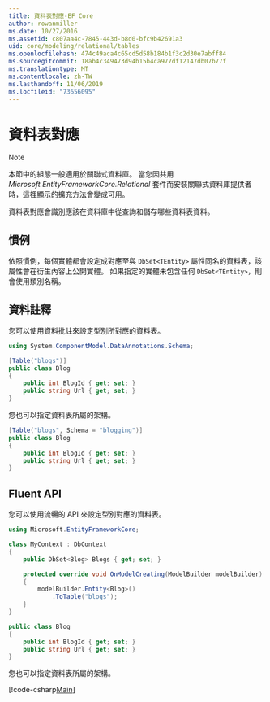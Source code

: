 ```yaml
---
title: 資料表對應-EF Core
author: rowanmiller
ms.date: 10/27/2016
ms.assetid: c807aa4c-7845-443d-b8d0-bfc9b42691a3
uid: core/modeling/relational/tables
ms.openlocfilehash: 474c49aca4c65cd5d58b184b1f3c2d30e7abff84
ms.sourcegitcommit: 18ab4c349473d94b15b4ca977df12147db07b77f
ms.translationtype: MT
ms.contentlocale: zh-TW
ms.lasthandoff: 11/06/2019
ms.locfileid: "73656095"
---
```

# <a name="table-mapping"></a>資料表對應

> [!NOTE]  
> 本節中的組態一般適用於關聯式資料庫。 當您因共用 *Microsoft.EntityFrameworkCore.Relational* 套件而安裝關聯式資料庫提供者時，這裡顯示的擴充方法會變成可用。

資料表對應會識別應該在資料庫中從查詢和儲存哪些資料表資料。

## <a name="conventions"></a>慣例

依照慣例，每個實體都會設定成對應至與 `DbSet<TEntity>` 屬性同名的資料表，該屬性會在衍生內容上公開實體。 如果指定的實體未包含任何 `DbSet<TEntity>`，則會使用類別名稱。

## <a name="data-annotations"></a>資料註釋

您可以使用資料批註來設定型別所對應的資料表。

``` csharp
using System.ComponentModel.DataAnnotations.Schema;

[Table("blogs")]
public class Blog
{
    public int BlogId { get; set; }
    public string Url { get; set; }
}
```

您也可以指定資料表所屬的架構。

``` csharp
[Table("blogs", Schema = "blogging")]
public class Blog
{
    public int BlogId { get; set; }
    public string Url { get; set; }
}
```

## <a name="fluent-api"></a>Fluent API

您可以使用流暢的 API 來設定型別對應的資料表。

``` csharp
using Microsoft.EntityFrameworkCore;

class MyContext : DbContext
{
    public DbSet<Blog> Blogs { get; set; }

    protected override void OnModelCreating(ModelBuilder modelBuilder)
    {
        modelBuilder.Entity<Blog>()
            .ToTable("blogs");
    }
}

public class Blog
{
    public int BlogId { get; set; }
    public string Url { get; set; }
}
```

您也可以指定資料表所屬的架構。

[!code-csharp[Main](../../../../samples/core/Modeling/FluentAPI/Relational/TableAndSchema.cs?name=Table&highlight=2)]
